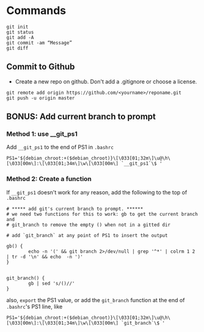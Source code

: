 # Commands

```shell
git init 
git status
git add -A
git commit -am “Message”
git diff
``` 

## Commit to Github

* Create a new repo on github. Don't add a .gitignore or choose a license.
```shell
git remote add origin https://github.com/<yourname>/reponame.git
git push -u origin master
```

## BONUS: Add current branch to prompt

### Method 1: use __git_ps1

Add `__git_ps1` to the end of PS1 in `.bashrc`

```shell
PS1='${debian_chroot:+($debian_chroot)}\[\033[01;32m\]\u@\h\[\033[00m\]:\[\033[01;34m\]\w\[\033[00m\] `__git_ps1`\$ '
```

### Method 2: Create a function

If `__git_ps1` doesn't work for any reason, add the following to the top of `.bashrc`

```shell
# ***** add git's current branch to prompt. ******
# we need two functions for this to work: gb to get the current branch and
# git_branch to remove the empty () when not in a gitted dir

# add `git_branch` at any point of PS1 to insert the output

gb() {
        echo -n '(' && git branch 2>/dev/null | grep '^*' | colrm 1 2 | tr -d '\n' && echo  -n ')'
}


git_branch() {
        gb | sed 's/()//'
}
```

also, `export` the PS1 value, or add the `git_branch` function at the end of `.bashrc`'s PS1 line, like

```shell
PS1='${debian_chroot:+($debian_chroot)}\[\033[01;32m\]\u@\h\[\033[00m\]:\[\033[01;34m\]\w\[\033[00m\] `git_branch`\$ '
```

